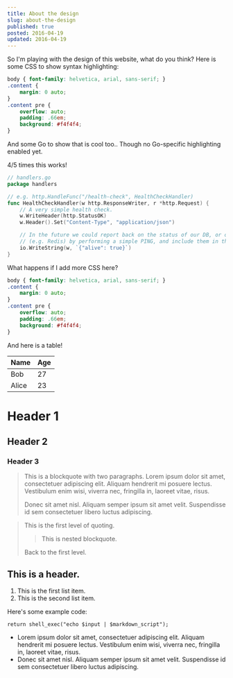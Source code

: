 ```yaml
---
title: About the design
slug: about-the-design
published: true
posted: 2016-04-19
updated: 2016-04-19
---
```

So I'm playing with the design of this website, what do you think? Here is some CSS to show syntax highlighting:
```css
body { font-family: helvetica, arial, sans-serif; }
.content {
    margin: 0 auto;
}
.content pre {
    overflow: auto;
    padding: .66em;
    background: #f4f4f4;
}
```
And some Go to show that is cool too.. Though no Go-specific highlighting enabled yet.

4/5 times this works!
```go
// handlers.go
package handlers

// e.g. http.HandleFunc("/health-check", HealthCheckHandler)
func HealthCheckHandler(w http.ResponseWriter, r *http.Request) {
    // A very simple health check.
    w.WriteHeader(http.StatusOK)
    w.Header().Set("Content-Type", "application/json")

    // In the future we could report back on the status of our DB, or our cache 
    // (e.g. Redis) by performing a simple PING, and include them in the response.
    io.WriteString(w, `{"alive": true}`)
}
```
What happens if I add more CSS here?
```css
body { font-family: helvetica, arial, sans-serif; }
.content {
    margin: 0 auto;
}
.content pre {
    overflow: auto;
    padding: .66em;
    background: #f4f4f4;
}
```


And here is a table!

Name    | Age
--------|------
Bob     | 27
Alice   | 23

# Header 1
## Header 2
### Header 3
> This is a blockquote with two paragraphs. Lorem ipsum dolor sit amet,
> consectetuer adipiscing elit. Aliquam hendrerit mi posuere lectus.
> Vestibulum enim wisi, viverra nec, fringilla in, laoreet vitae, risus.
> 
> Donec sit amet nisl. Aliquam semper ipsum sit amet velit. Suspendisse
> id sem consectetuer libero luctus adipiscing.


> This is the first level of quoting.
>
> > This is nested blockquote.
>
> Back to the first level.


## This is a header.

1.   This is the first list item.
2.   This is the second list item.

Here's some example code:

    return shell_exec("echo $input | $markdown_script");


*   Lorem ipsum dolor sit amet, consectetuer adipiscing elit.
    Aliquam hendrerit mi posuere lectus. Vestibulum enim wisi,
    viverra nec, fringilla in, laoreet vitae, risus.
*   Donec sit amet nisl. Aliquam semper ipsum sit amet velit.
    Suspendisse id sem consectetuer libero luctus adipiscing.
